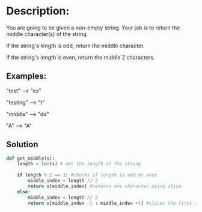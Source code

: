 # Description:
You are going to be given a non-empty string. Your job is to return the middle character(s) of the string.

If the string's length is odd, return the middle character.

If the string's length is even, return the middle 2 characters.

## Examples:

"test" --> "es"

"testing" --> "t"

"middle" --> "dd"

"A" --> "A"

## Solution
```python
def get_middle(s):
    length = len(s) # get the length of the string
    
    if length % 2 == 1: #checks if length is odd or even
        middle_index = length // 2
        return s[middle_index] #returns one character using slice
    else: 
        middle_index = length // 2
        return s[middle_index -1 : middle_index +1] #slices the first desired char from the string +1 slices the next char
```
